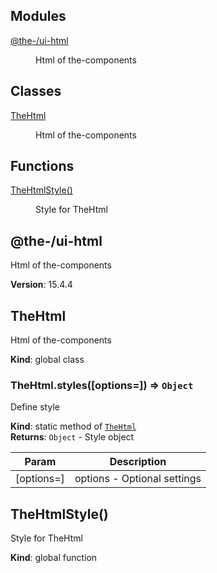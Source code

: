 <!--- Code generated by @the-/script-doc. DO NOT EDIT. -->

## Modules

<dl>
<dt><a href="#module_@the-/ui-html">@the-/ui-html</a></dt>
<dd><p>Html of the-components</p>
</dd>
</dl>

## Classes

<dl>
<dt><a href="#TheHtml">TheHtml</a></dt>
<dd><p>Html of the-components</p>
</dd>
</dl>

## Functions

<dl>
<dt><a href="#TheHtmlStyle">TheHtmlStyle()</a></dt>
<dd><p>Style for TheHtml</p>
</dd>
</dl>

<a name="module_@the-/ui-html"></a>

## @the-/ui-html
Html of the-components

**Version**: 15.4.4  
<a name="TheHtml"></a>

## TheHtml
Html of the-components

**Kind**: global class  
<a name="TheHtml.styles"></a>

### TheHtml.styles([options&#x3D;]) ⇒ <code>Object</code>
Define style

**Kind**: static method of [<code>TheHtml</code>](#TheHtml)  
**Returns**: <code>Object</code> - Style object  

| Param | Description |
| --- | --- |
| [options=] | options - Optional settings |

<a name="TheHtmlStyle"></a>

## TheHtmlStyle()
Style for TheHtml

**Kind**: global function  
